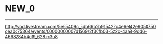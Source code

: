 # NEW_0
---
http://vod.livestream.com/5e65409c_5db66b2b915422c4e6ef42e9058750cea0c75364/events/00000000007d1569/2f30fb03-522c-4aa8-9dd6-4668284b4c19_628.m3u8
